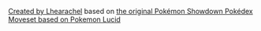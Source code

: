 [Created by Lhearachel](https://github.com/lhearachel/porydex) based on [the original Pokémon Showdown Pokédex](https://dex.pokemonshowdown.com)
[Moveset based on Pokemon Lucid](https://lucid-dex.vercel.app)
